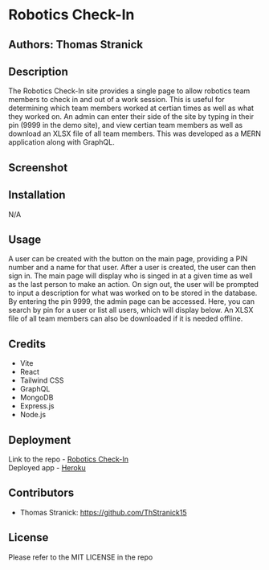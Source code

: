 # Robotics Check-In

## Authors: Thomas Stranick

## Description
The Robotics Check-In site provides a single page to allow robotics team members to check in and out of a work session. This is useful for determining which team members worked at certian times as well as what they worked on. An admin can enter their side of the site by typing in their pin (9999 in the demo site), and view certian team members as well as download an XLSX file of all team members. This was developed as a MERN application along with GraphQL.

## Screenshot

## Installation
N/A

## Usage
A user can be created with the button on the main page, providing a PIN number and a name for that user. After a user is created, the user can then sign in. The main page will display who is singed in at a given time as well as the last person to make an action. On sign out, the user will be prompted to input a description for what was worked on to be stored in the database. By entering the pin 9999, the admin page can be accessed. Here, you can search by pin for a user or list all users, which will display below. An XLSX file of all team members can also be downloaded if it is needed offline.

## Credits
- Vite
- React
- Tailwind CSS
- GraphQL
- MongoDB
- Express.js
- Node.js

## Deployment
Link to the repo - [Robotics Check-In](https://github.com/ThStranick15/robotics_check_in)  
Deployed app - [Heroku](https://robotics-check-in-3b660a816f91.herokuapp.com/)

## Contributors
- Thomas Stranick:  https://github.com/ThStranick15

## License
Please refer to the MIT LICENSE in the repo
